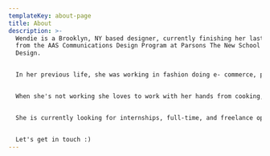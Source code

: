 ```yaml
---
templateKey: about-page
title: About
description: >-
  Wendie is a Brooklyn, NY based designer, currently finishing her last semester
  from the AAS Communications Design Program at Parsons The New School of
  Design. 


  In her previous life, she was working in fashion doing e- commerce, production, and styling. She has worked with companies such as [Hermes](https://www.hermes.com/us/en/), [Otte New York](https://otteny.com/), and [Stone and Strand](https://www.stoneandstrand.com/).


  When she's not working she loves to work with her hands from cooking, knitting, and now learning ceramics. She is obsessed with her dog [Roscoe](https://www.instagram.com/_roscoesworld) and enjoys exploring new places.


  She is currently looking for internships, full-time, and freelance opportunities in graphic design.


  Let's get in touch :)
---
```

